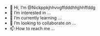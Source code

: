 - 👋 Hi, I’m @Nickppkjhhvvgffdddhhjjhhffddg
- 👀 I’m interested in ...
- 🌱 I’m currently learning ...
- 💞️ I’m looking to collaborate on ...
- 📫 How to reach me ...

<!---
Nickppkjhhvvgffdddhhjjhhffddg/Nickppkjhhvvgffdddhhjjhhffddg is a ✨ special ✨ repository because its `README.md` (this file) appears on your GitHub profile.
You can click the Preview link to take a look at your changes.
--->
